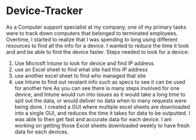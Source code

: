 # Device-Tracker
As a Computer support specialist at my company, one of my primary tasks were to track down computers that belonged to terminated employees. Overtime, I started to realize that I was spending to long using different resources to find all the info for a device. I wanted to reduce the time it took and and be able to find the device faster. 
Steps needed to look for a device:
1) Use Microsft Intune to look for device and find IP address
2) use an Excel sheet to find what site had this IP address
3) use another excel sheet to find who managed that site
4) use Intune to find out revalant info such as specs to see it can be used for another hire
   As you can see there is many steps involved for one device, and Intune would run into issues as it would take a long time to spit out the data, or would deliver no data when to many requests were being done. I created a GUI where multiple excel sheets are downloaded into a single GUI, and reduces the time it takes for data to be outputted. I was able to then get fast and accurate data for each device. I am working on getting those Excel sheets downloaded weekly to have fresh data for each devices. 
